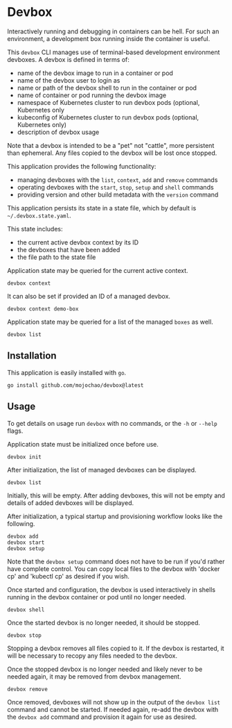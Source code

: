 # Devbox

Interactively running and debugging in containers can be hell. For such an
environment, a development box running inside the container is useful.

This `devbox` CLI manages use of terminal-based development environment devboxes.
A devbox is defined in terms of:

- name of the devbox image to run in a container or pod
- name of the devbox user to login as
- name or path of the devbox shell to run in the container or pod
- name of container or pod running the devbox image
- namespace of Kubernetes cluster to run devbox pods  (optional, Kubernetes only
- kubeconfig of Kubernetes cluster to run devbox pods (optional, Kubernetes only)
- description of devbox usage

Note that a devbox is intended to be a "pet" not "cattle", more persistent
than ephemeral.  Any files copied to the devbox will be lost once stopped.

This application provides the following functionality:

- managing devboxes with the `list`, `context`, `add` and `remove` commands
- operating devboxes with the `start`, `stop`, `setup` and `shell` commands
- providing version and other build metadata with the `version` command

This application persists its state in a state file, which by default is
`~/.devbox.state.yaml`.

This state includes:
- the current active devbox context by its ID
- the devboxes that have been added
- the file path to the state file

Application state may be queried for the current active context.

    devbox context

It can also be set if provided an ID of a managed devbox.

    devbox context demo-box

Application state may be queried for a list of the managed `boxes` as well.

    devbox list

## Installation

This application is easily installed with `go`.

    go install github.com/mojochao/devbox@latest

## Usage

To get details on usage run `devbox` with no commands, or the `-h` or `--help`
flags.

Application state must be initialized once before use.

    devbox init

After initialization, the list of managed devboxes can be displayed.

    devbox list

Initially, this will be empty. After adding devboxes, this will not be empty
and details of added devboxes will be displayed.

After initialization, a typical startup and provisioning workflow looks like
the following.

    devbox add
    devbox start
    devbox setup

Note that the `devbox setup` command does not have to be run if you'd rather
have complete control. You can copy local files to the devbox with 'docker cp'
and 'kubectl cp' as desired if you wish.

Once started and configuration, the devbox is used interactively in shells
running in the devbox container or pod until no longer needed.

    devbox shell

Once the started devbox is no longer needed, it should be stopped.

    devbox stop

Stopping a devbox removes all files copied to it.  If the devbox is restarted,
it will be necessary to recopy any files needed to the devbox.

Once the stopped devbox is no longer needed and likely never to be needed again,
it may be removed from devbox management.

    devbox remove

Once removed, devboxes will not show up in the output of the `devbox list`
command and cannot be started. If needed again, re-add the devbox with the
`devbox add` command and provision it again for use as desired.
